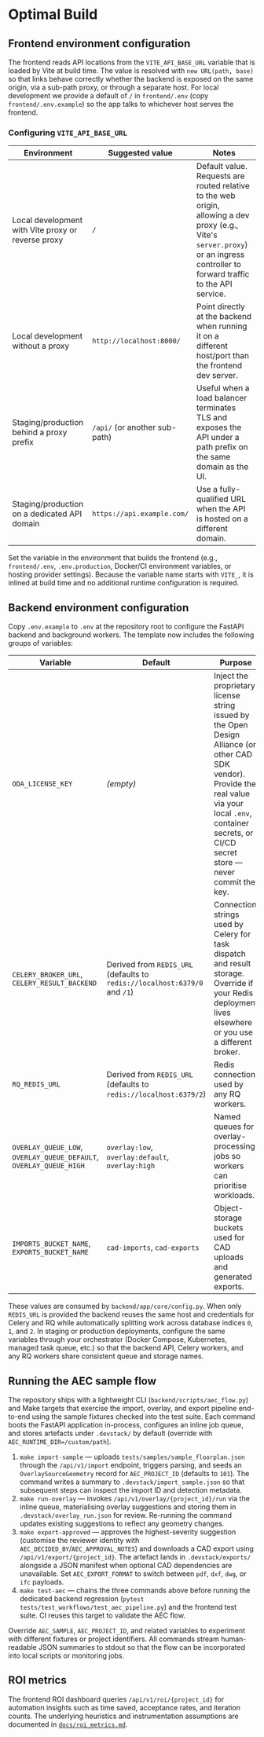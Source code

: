 # Optimal Build

## Frontend environment configuration

The frontend reads API locations from the `VITE_API_BASE_URL` variable that is loaded by Vite at build time. The value is resolved with `new URL(path, base)` so that links behave correctly whether the backend is exposed on the same origin, via a sub-path proxy, or through a separate host. For local development we provide a default of `/` in `frontend/.env` (copy `frontend/.env.example`) so the app talks to whichever host serves the frontend.

### Configuring `VITE_API_BASE_URL`

| Environment | Suggested value | Notes |
|-------------|-----------------|-------|
| Local development with Vite proxy or reverse proxy | `/` | Default value. Requests are routed relative to the web origin, allowing a dev proxy (e.g., Vite's `server.proxy`) or an ingress controller to forward traffic to the API service. |
| Local development without a proxy | `http://localhost:8000/` | Point directly at the backend when running it on a different host/port than the frontend dev server. |
| Staging/production behind a proxy prefix | `/api/` (or another sub-path) | Useful when a load balancer terminates TLS and exposes the API under a path prefix on the same domain as the UI. |
| Staging/production on a dedicated API domain | `https://api.example.com/` | Use a fully-qualified URL when the API is hosted on a different domain. |

Set the variable in the environment that builds the frontend (e.g., `frontend/.env`, `.env.production`, Docker/CI environment variables, or hosting provider settings). Because the variable name starts with `VITE_`, it is inlined at build time and no additional runtime configuration is required.

## Backend environment configuration

Copy `.env.example` to `.env` at the repository root to configure the FastAPI backend and background workers. The template now includes the following groups of variables:

| Variable | Default | Purpose |
|----------|---------|---------|
| `ODA_LICENSE_KEY` | _(empty)_ | Inject the proprietary license string issued by the Open Design Alliance (or other CAD SDK vendor). Provide the real value via your local `.env`, container secrets, or CI/CD secret store — never commit the key. |
| `CELERY_BROKER_URL`, `CELERY_RESULT_BACKEND` | Derived from `REDIS_URL` (defaults to `redis://localhost:6379/0` and `/1`) | Connection strings used by Celery for task dispatch and result storage. Override if your Redis deployment lives elsewhere or you use a different broker. |
| `RQ_REDIS_URL` | Derived from `REDIS_URL` (defaults to `redis://localhost:6379/2`) | Redis connection used by any RQ workers. |
| `OVERLAY_QUEUE_LOW`, `OVERLAY_QUEUE_DEFAULT`, `OVERLAY_QUEUE_HIGH` | `overlay:low`, `overlay:default`, `overlay:high` | Named queues for overlay-processing jobs so workers can prioritise workloads. |
| `IMPORTS_BUCKET_NAME`, `EXPORTS_BUCKET_NAME` | `cad-imports`, `cad-exports` | Object-storage buckets used for CAD uploads and generated exports. |

These values are consumed by `backend/app/core/config.py`. When only `REDIS_URL` is provided the backend reuses the same host and credentials for Celery and RQ while automatically splitting work across database indices `0`, `1`, and `2`. In staging or production deployments, configure the same variables through your orchestrator (Docker Compose, Kubernetes, managed task queue, etc.) so that the backend API, Celery workers, and any RQ workers share consistent queue and storage names.

## Running the AEC sample flow

The repository ships with a lightweight CLI (`backend/scripts/aec_flow.py`) and Make
targets that exercise the import, overlay, and export pipeline end-to-end using the
sample fixtures checked into the test suite. Each command boots the FastAPI
application in-process, configures an inline job queue, and stores artefacts under
`.devstack/` by default (override with `AEC_RUNTIME_DIR=/custom/path`).

1. `make import-sample` — uploads `tests/samples/sample_floorplan.json` through the
   `/api/v1/import` endpoint, triggers parsing, and seeds an `OverlaySourceGeometry`
   record for `AEC_PROJECT_ID` (defaults to `101`). The command writes a summary to
   `.devstack/import_sample.json` so that subsequent steps can inspect the import ID
   and detection metadata.
2. `make run-overlay` — invokes `/api/v1/overlay/{project_id}/run` via the inline
   queue, materialising overlay suggestions and storing them in
   `.devstack/overlay_run.json` for review. Re-running the command updates existing
   suggestions to reflect any geometry changes.
3. `make export-approved` — approves the highest-severity suggestion (customise the
   reviewer identity with `AEC_DECIDED_BY`/`AEC_APPROVAL_NOTES`) and downloads a CAD
   export using `/api/v1/export/{project_id}`. The artefact lands in
   `.devstack/exports/` alongside a JSON manifest when optional CAD dependencies are
   unavailable. Set `AEC_EXPORT_FORMAT` to switch between `pdf`, `dxf`, `dwg`, or
   `ifc` payloads.
4. `make test-aec` — chains the three commands above before running the dedicated
   backend regression (`pytest tests/test_workflows/test_aec_pipeline.py`) and the
   frontend test suite. CI reuses this target to validate the AEC flow.

Override `AEC_SAMPLE`, `AEC_PROJECT_ID`, and related variables to experiment with
different fixtures or project identifiers. All commands stream human-readable JSON
summaries to stdout so that the flow can be incorporated into local scripts or
monitoring jobs.

## ROI metrics

The frontend ROI dashboard queries `/api/v1/roi/{project_id}` for automation
insights such as time saved, acceptance rates, and iteration counts. The
underlying heuristics and instrumentation assumptions are documented in
[`docs/roi_metrics.md`](docs/roi_metrics.md).
